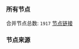 ### 所有节点
合并节点总数: `1917`
[节点链接](https://raw.githubusercontent.com/rzhy1/11/master/sub/sub_merge_base64.txt)

### 节点来源